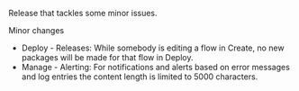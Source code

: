 Release that tackles some minor issues.

Minor changes
- Deploy - Releases: While somebody is editing a flow in Create, no new packages will be made for that flow in Deploy.
- Manage - Alerting: For notifications and alerts based on error messages and log entries the content length is limited to 5000 characters.